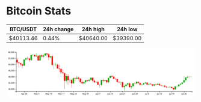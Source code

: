 # Bitcoin Stats

BTC/USDT|24h change|24h high|24h low|
|---|---|---|---|
|$40113.46|0.44%|$40640.00|$39390.00|

<img src="./chart.svg">
